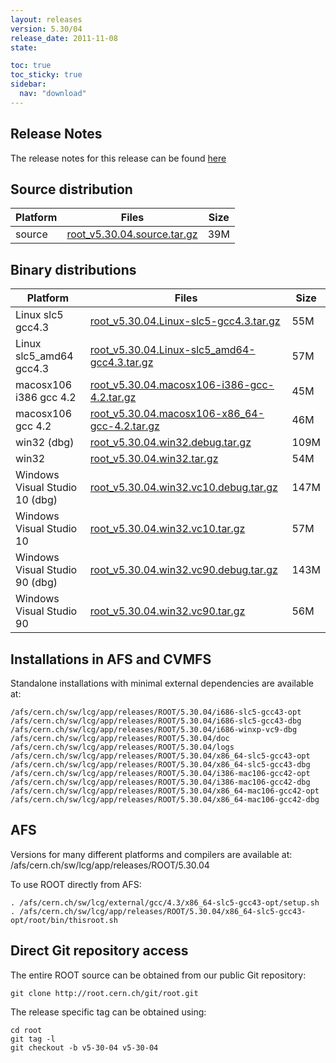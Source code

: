```yaml
---
layout: releases
version: 5.30/04
release_date: 2011-11-08
state:

toc: true
toc_sticky: true
sidebar:
  nav: "download"
---
```



## Release Notes

The release notes for this release can be found [here](https://root.cern.ch/root/html530/notes/release-notes.html#patch-releases)

## Source distribution

| Platform       | Files | Size |
|-----------|-------|-----|
| source | [root_v5.30.04.source.tar.gz](https://root.cern.ch/download/root_v5.30.04.source.tar.gz) |  39M |


## Binary distributions

| Platform       | Files | Size |
|-----------|-------|-----|
| Linux slc5 gcc4.3 | [root_v5.30.04.Linux-slc5-gcc4.3.tar.gz](https://root.cern.ch/download/root_v5.30.04.Linux-slc5-gcc4.3.tar.gz) |  55M |
| Linux slc5_amd64 gcc4.3 | [root_v5.30.04.Linux-slc5_amd64-gcc4.3.tar.gz](https://root.cern.ch/download/root_v5.30.04.Linux-slc5_amd64-gcc4.3.tar.gz) |  57M |
| macosx106 i386 gcc 4.2 | [root_v5.30.04.macosx106-i386-gcc-4.2.tar.gz](https://root.cern.ch/download/root_v5.30.04.macosx106-i386-gcc-4.2.tar.gz) |  45M |
| macosx106 gcc 4.2 | [root_v5.30.04.macosx106-x86_64-gcc-4.2.tar.gz](https://root.cern.ch/download/root_v5.30.04.macosx106-x86_64-gcc-4.2.tar.gz) |  46M |
| win32 (dbg) | [root_v5.30.04.win32.debug.tar.gz](https://root.cern.ch/download/root_v5.30.04.win32.debug.tar.gz) | 109M |
| win32 | [root_v5.30.04.win32.tar.gz](https://root.cern.ch/download/root_v5.30.04.win32.tar.gz) |  54M |
| Windows Visual Studio 10 (dbg) | [root_v5.30.04.win32.vc10.debug.tar.gz](https://root.cern.ch/download/root_v5.30.04.win32.vc10.debug.tar.gz) | 147M |
| Windows Visual Studio 10 | [root_v5.30.04.win32.vc10.tar.gz](https://root.cern.ch/download/root_v5.30.04.win32.vc10.tar.gz) |  57M |
| Windows Visual Studio 90 (dbg) | [root_v5.30.04.win32.vc90.debug.tar.gz](https://root.cern.ch/download/root_v5.30.04.win32.vc90.debug.tar.gz) | 143M |
| Windows Visual Studio 90 | [root_v5.30.04.win32.vc90.tar.gz](https://root.cern.ch/download/root_v5.30.04.win32.vc90.tar.gz) |  56M |



## Installations in AFS and CVMFS
Standalone installations with minimal external dependencies are available at:
~~~
/afs/cern.ch/sw/lcg/app/releases/ROOT/5.30.04/i686-slc5-gcc43-opt
/afs/cern.ch/sw/lcg/app/releases/ROOT/5.30.04/i686-slc5-gcc43-dbg
/afs/cern.ch/sw/lcg/app/releases/ROOT/5.30.04/i686-winxp-vc9-dbg
/afs/cern.ch/sw/lcg/app/releases/ROOT/5.30.04/doc
/afs/cern.ch/sw/lcg/app/releases/ROOT/5.30.04/logs
/afs/cern.ch/sw/lcg/app/releases/ROOT/5.30.04/x86_64-slc5-gcc43-opt
/afs/cern.ch/sw/lcg/app/releases/ROOT/5.30.04/x86_64-slc5-gcc43-dbg
/afs/cern.ch/sw/lcg/app/releases/ROOT/5.30.04/i386-mac106-gcc42-opt
/afs/cern.ch/sw/lcg/app/releases/ROOT/5.30.04/i386-mac106-gcc42-dbg
/afs/cern.ch/sw/lcg/app/releases/ROOT/5.30.04/x86_64-mac106-gcc42-opt
/afs/cern.ch/sw/lcg/app/releases/ROOT/5.30.04/x86_64-mac106-gcc42-dbg
~~~

## AFS
Versions for many different platforms and compilers are available at:
/afs/cern.ch/sw/lcg/app/releases/ROOT/5.30.04

To use ROOT directly from AFS:
~~~
. /afs/cern.ch/sw/lcg/external/gcc/4.3/x86_64-slc5-gcc43-opt/setup.sh
. /afs/cern.ch/sw/lcg/app/releases/ROOT/5.30.04/x86_64-slc5-gcc43-opt/root/bin/thisroot.sh
~~~

## Direct Git repository access
The entire ROOT source can be obtained from our public Git repository:

~~~
git clone http://root.cern.ch/git/root.git
~~~
The release specific tag can be obtained using:
~~~
cd root
git tag -l
git checkout -b v5-30-04 v5-30-04
~~~
